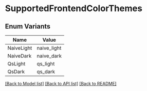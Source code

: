# SupportedFrontendColorThemes

## Enum Variants

| Name | Value |
|---- | -----|
| NaiveLight | naive_light |
| NaiveDark | naive_dark |
| QsLight | qs_light |
| QsDark | qs_dark |


[[Back to Model list]](../README.md#documentation-for-models) [[Back to API list]](../README.md#documentation-for-api-endpoints) [[Back to README]](../README.md)


